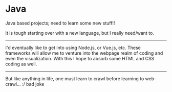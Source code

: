 # Java
Java based projects; need to learn some new stuff!!

It is tough starting over with a new language, but I really need/want to.

---

I'd eventually like to get into using Node.js, or Vue.js, etc. These frameworks will allow me to venture into the webpage realm of coding and even the visualization. With this I hope to absorb some HTML and CSS coding as well.

---
But like anything in life, one must learn to crawl before learning to web-crawl... :/ bad joke
